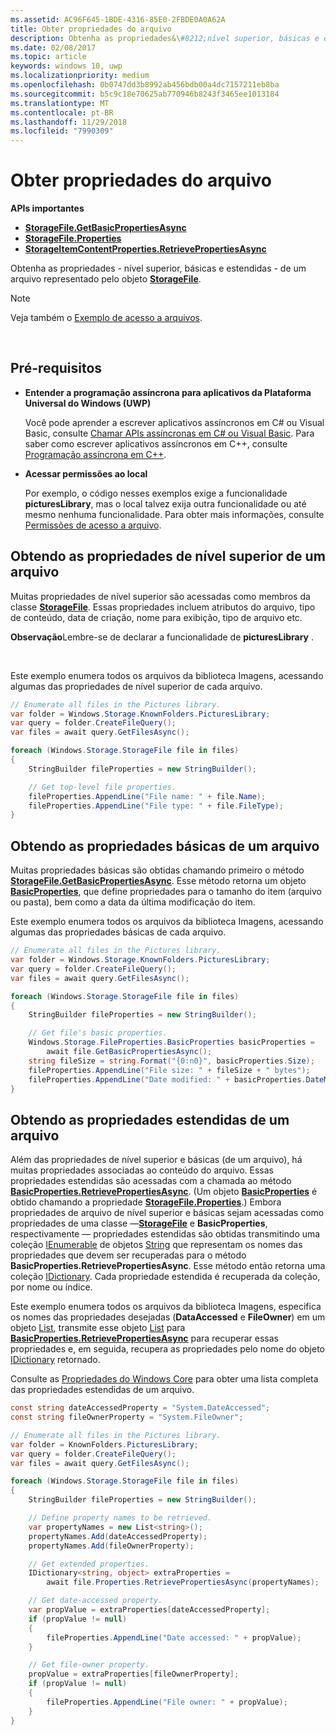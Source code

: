 ```yaml
---
ms.assetid: AC96F645-1BDE-4316-85E0-2FBDE0A0A62A
title: Obter propriedades do arquivo
description: Obtenha as propriedades&\#8212;nível superior, básicas e estendidas&\#8212;de um arquivo representado pelo objeto StorageFile.
ms.date: 02/08/2017
ms.topic: article
keywords: windows 10, uwp
ms.localizationpriority: medium
ms.openlocfilehash: 0b0747dd3b8992ab456bdb00a4dc7157211eb8ba
ms.sourcegitcommit: b5c9c18e70625ab770946b8243f3465ee1013184
ms.translationtype: MT
ms.contentlocale: pt-BR
ms.lasthandoff: 11/29/2018
ms.locfileid: "7990309"
---
```

# <a name="get-file-properties"></a>Obter propriedades do arquivo



**APIs importantes**

-   [**StorageFile.GetBasicPropertiesAsync**](https://msdn.microsoft.com/library/windows/apps/hh701737)
-   [**StorageFile.Properties**](https://msdn.microsoft.com/library/windows/apps/br227225)
-   [**StorageItemContentProperties.RetrievePropertiesAsync**](https://msdn.microsoft.com/library/windows/apps/hh770652)

Obtenha as propriedades - nível superior, básicas e estendidas - de um arquivo representado pelo objeto [**StorageFile**](https://msdn.microsoft.com/library/windows/apps/br227171).

> [!NOTE]
> Veja também o [Exemplo de acesso a arquivos](http://go.microsoft.com/fwlink/p/?linkid=619995).

 


## <a name="prerequisites"></a>Pré-requisitos

-   **Entender a programação assíncrona para aplicativos da Plataforma Universal do Windows (UWP)**

    Você pode aprender a escrever aplicativos assíncronos em C# ou Visual Basic, consulte [Chamar APIs assíncronas em C# ou Visual Basic](https://msdn.microsoft.com/library/windows/apps/mt187337). Para saber como escrever aplicativos assíncronos em C++, consulte [Programação assíncrona em C++](https://msdn.microsoft.com/library/windows/apps/mt187334).

-   **Acessar permissões ao local**

    Por exemplo, o código nesses exemplos exige a funcionalidade **picturesLibrary**, mas o local talvez exija outra funcionalidade ou até mesmo nenhuma funcionalidade. Para obter mais informações, consulte [Permissões de acesso a arquivo](file-access-permissions.md).

## <a name="getting-a-files-top-level-properties"></a>Obtendo as propriedades de nível superior de um arquivo

Muitas propriedades de nível superior são acessadas como membros da classe [**StorageFile**](https://msdn.microsoft.com/library/windows/apps/br227171). Essas propriedades incluem atributos do arquivo, tipo de conteúdo, data de criação, nome para exibição, tipo de arquivo etc.

**Observação**Lembre-se de declarar a funcionalidade de **picturesLibrary** .

 

Este exemplo enumera todos os arquivos da biblioteca Imagens, acessando algumas das propriedades de nível superior de cada arquivo.

```csharp
// Enumerate all files in the Pictures library.
var folder = Windows.Storage.KnownFolders.PicturesLibrary;
var query = folder.CreateFileQuery();
var files = await query.GetFilesAsync();

foreach (Windows.Storage.StorageFile file in files)
{
    StringBuilder fileProperties = new StringBuilder();

    // Get top-level file properties.
    fileProperties.AppendLine("File name: " + file.Name);
    fileProperties.AppendLine("File type: " + file.FileType);
}
```

## <a name="getting-a-files-basic-properties"></a>Obtendo as propriedades básicas de um arquivo

Muitas propriedades básicas são obtidas chamando primeiro o método [**StorageFile.GetBasicPropertiesAsync**](https://msdn.microsoft.com/library/windows/apps/hh701737). Esse método retorna um objeto [**BasicProperties**](https://msdn.microsoft.com/library/windows/apps/br212113), que define propriedades para o tamanho do item (arquivo ou pasta), bem como a data da última modificação do item.

Este exemplo enumera todos os arquivos da biblioteca Imagens, acessando algumas das propriedades básicas de cada arquivo.

```csharp
// Enumerate all files in the Pictures library.
var folder = Windows.Storage.KnownFolders.PicturesLibrary;
var query = folder.CreateFileQuery();
var files = await query.GetFilesAsync();

foreach (Windows.Storage.StorageFile file in files)
{
    StringBuilder fileProperties = new StringBuilder();

    // Get file's basic properties.
    Windows.Storage.FileProperties.BasicProperties basicProperties =
        await file.GetBasicPropertiesAsync();
    string fileSize = string.Format("{0:n0}", basicProperties.Size);
    fileProperties.AppendLine("File size: " + fileSize + " bytes");
    fileProperties.AppendLine("Date modified: " + basicProperties.DateModified);
}
 ```

## <a name="getting-a-files-extended-properties"></a>Obtendo as propriedades estendidas de um arquivo

Além das propriedades de nível superior e básicas (de um arquivo), há muitas propriedades associadas ao conteúdo do arquivo. Essas propriedades estendidas são acessadas com a chamada ao método [**BasicProperties.RetrievePropertiesAsync**](https://msdn.microsoft.com/library/windows/apps/br212124). (Um objeto [**BasicProperties**](https://msdn.microsoft.com/library/windows/apps/br212113) é obtido chamando a propriedade [**StorageFile.Properties**](https://msdn.microsoft.com/library/windows/apps/br227225).) Embora propriedades de arquivo de nível superior e básicas sejam acessadas como propriedades de uma classe —[**StorageFile**](https://msdn.microsoft.com/library/windows/apps/br227171) e **BasicProperties**, respectivamente — propriedades estendidas são obtidas transmitindo uma coleção [IEnumerable](http://go.microsoft.com/fwlink/p/?LinkID=313091) de objetos [String](http://go.microsoft.com/fwlink/p/?LinkID=325032) que representam os nomes das propriedades que devem ser recuperadas para o método **BasicProperties.RetrievePropertiesAsync**. Esse método então retorna uma coleção [IDictionary](http://go.microsoft.com/fwlink/p/?LinkId=325238). Cada propriedade estendida é recuperada da coleção, por nome ou índice.

Este exemplo enumera todos os arquivos da biblioteca Imagens, especifica os nomes das propriedades desejadas (**DataAccessed** e **FileOwner**) em um objeto [List](http://go.microsoft.com/fwlink/p/?LinkID=325246), transmite esse objeto [List](http://go.microsoft.com/fwlink/p/?LinkID=325246) para [**BasicProperties.RetrievePropertiesAsync**](https://msdn.microsoft.com/library/windows/apps/br212124) para recuperar essas propriedades e, em seguida, recupera as propriedades pelo nome do objeto [IDictionary](http://go.microsoft.com/fwlink/p/?LinkId=325238) retornado.

Consulte as [Propriedades do Windows Core](https://msdn.microsoft.com/library/windows/desktop/mt805470) para obter uma lista completa das propriedades estendidas de um arquivo.

```csharp
const string dateAccessedProperty = "System.DateAccessed";
const string fileOwnerProperty = "System.FileOwner";

// Enumerate all files in the Pictures library.
var folder = KnownFolders.PicturesLibrary;
var query = folder.CreateFileQuery();
var files = await query.GetFilesAsync();

foreach (Windows.Storage.StorageFile file in files)
{
    StringBuilder fileProperties = new StringBuilder();

    // Define property names to be retrieved.
    var propertyNames = new List<string>();
    propertyNames.Add(dateAccessedProperty);
    propertyNames.Add(fileOwnerProperty);

    // Get extended properties.
    IDictionary<string, object> extraProperties =
        await file.Properties.RetrievePropertiesAsync(propertyNames);

    // Get date-accessed property.
    var propValue = extraProperties[dateAccessedProperty];
    if (propValue != null)
    {
        fileProperties.AppendLine("Date accessed: " + propValue);
    }

    // Get file-owner property.
    propValue = extraProperties[fileOwnerProperty];
    if (propValue != null)
    {
        fileProperties.AppendLine("File owner: " + propValue);
    }
}
```

 

 
